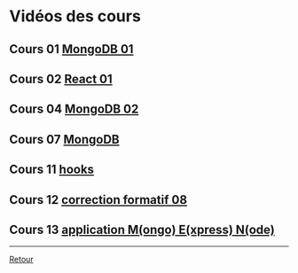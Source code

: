 # Vidéos des cours

## Cours 01 [MongoDB 01](2022-11-07-MongoDB-01/Cours-01.md)

## Cours 02 [React 01](2022-11-10-React-01/Cours-02.md)


## Cours 04  [MongoDB 02](./2022-11-20-IntroMongo/Cours04.md)



## Cours 07 [ MongoDB](./2022-11-27/Cours_07.md)

## Cours 11 [hooks](./2022-12-08-Hooks-React/Cours11.md)

## Cours 12 [correction formatif 08](./2022-12-12-CorrectionFormatif08/Cours12.md)
## Cours 13 [application M(ongo) E(xpress) N(ode)](./2022-12-15/Cours13.md)


---
[Retour](../README.md)
